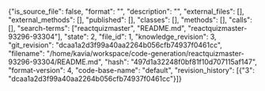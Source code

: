 {"is_source_file": false, "format": "", "description": "", "external_files": [], "external_methods": [], "published": [], "classes": [], "methods": [], "calls": [], "search-terms": ["reactquizmaster", "README.md", "reactquizmaster-93296-93304"], "state": 2, "file_id": 1, "knowledge_revision": 3, "git_revision": "dcaa1a2d3f99a40aa2264b056cfb74937f0461cc", "filename": "/home/kavia/workspace/code-generation/reactquizmaster-93296-93304/README.md", "hash": "497d1a32248f0bf81f10d707115af147", "format-version": 4, "code-base-name": "default", "revision_history": [{"3": "dcaa1a2d3f99a40aa2264b056cfb74937f0461cc"}]}